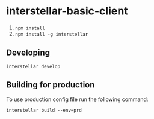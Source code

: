 # interstellar-basic-client

1. `npm install`
1. `npm install -g interstellar`

## Developing

`interstellar develop`

## Building for production

To use production config file run the following command:

`interstellar build --env=prd`
